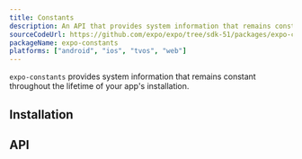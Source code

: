 ```yaml
---
title: Constants
description: An API that provides system information that remains constant throughout the lifetime of your app's installation.
sourceCodeUrl: https://github.com/expo/expo/tree/sdk-51/packages/expo-constants
packageName: expo-constants
platforms: ["android", "ios", "tvos", "web"]
---
```


`expo-constants` provides system information that remains constant throughout the lifetime of your app's installation.

## Installation

## API

```js

```